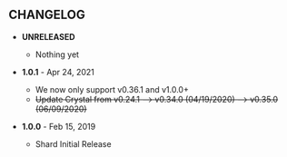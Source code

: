 CHANGELOG
---------

- **UNRELEASED**
  - Nothing yet

- **1.0.1** - Apr 24, 2021
  - We now only support v0.36.1 and v1.0.0+
  - ~~Update Crystal from v0.24.1 --> v0.34.0 (04/19/2020) --> v0.35.0 (06/09/2020)~~
  
- **1.0.0** - Feb 15, 2019
  - Shard Initial Release
